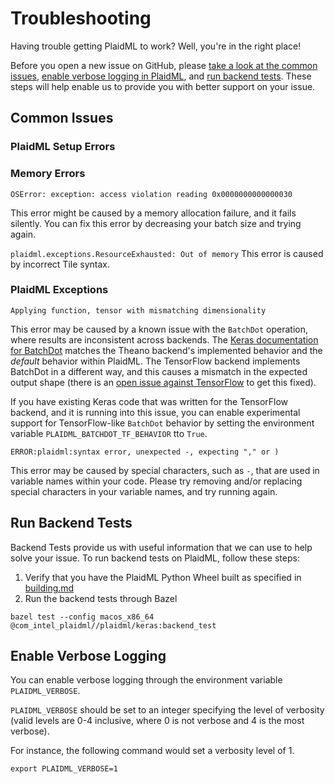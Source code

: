 # Troubleshooting

Having trouble getting PlaidML to work? Well, you're in the right place!

Before you open a new issue on GitHub, please
[take a look at the common issues](#common-issues),
[enable verbose logging in PlaidML](#enable-verbose-logging), and
[run backend tests](#run-backend-tests). These steps will help enable us to
provide you with better support on your issue.

## Common Issues

### PlaidML Setup Errors

### Memory Errors

`OSError: exception: access violation reading 0x0000000000000030`

This error might be caused by a memory allocation failure, and it fails
silently. You can fix this error by decreasing your batch size and trying again.

`plaidml.exceptions.ResourceExhausted: Out of memory`
This error is caused by incorrect Tile syntax.

### PlaidML Exceptions

`Applying function, tensor with mismatching dimensionality`

This error may be caused by a known issue with the `BatchDot` operation, where 
results are inconsistent across backends. The [Keras documentation for 
BatchDot](https://keras.io/backend/#batch_dot) matches the Theano backend's 
implemented behavior and the _default_ behavior within PlaidML. The TensorFlow 
backend implements BatchDot in a different way, and this causes a mismatch in 
the expected output shape (there is an [open issue against 
TensorFlow](https://github.com/tensorflow/tensorflow/issues/30846) to get this 
fixed).

If you have existing Keras code that was written for the TensorFlow backend, 
and it is running into this issue, you can enable experimental support for 
TensorFlow-like `BatchDot` behavior by setting the environment variable 
`PLAIDML_BATCHDOT_TF_BEHAVIOR` tto `True`.

`ERROR:plaidml:syntax error, unexpected -, expecting "," or )`

This error may be caused by special characters, such as `-`, that are used in
variable names within your code. Please try removing and/or replacing special
characters in your variable names, and try running again.

## Run Backend Tests

Backend Tests provide us with useful information that we can use to help solve
your issue. To run backend tests on PlaidML, follow these steps:

1. Verify that you have the PlaidML Python Wheel built as specified in
[building.md](building.md)
1. Run the backend tests through Bazel
```
bazel test --config macos_x86_64 @com_intel_plaidml//plaidml/keras:backend_test
```

## Enable Verbose Logging

You can enable verbose logging through the environment variable
`PLAIDML_VERBOSE`.

`PLAIDML_VERBOSE` should be set to an integer specifying the level of verbosity
(valid levels are 0-4 inclusive, where 0 is not verbose and 4 is the most
verbose).

For instance, the following command would set a verbosity level of 1.

```
export PLAIDML_VERBOSE=1
```
